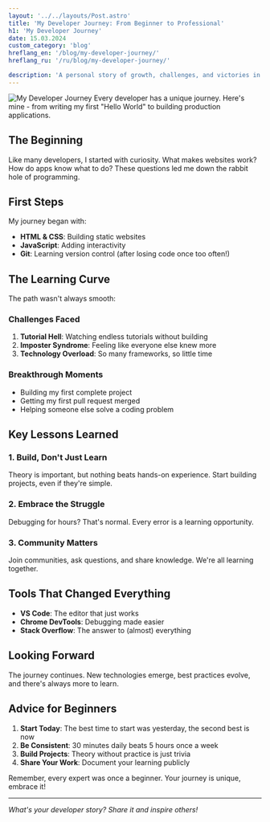 ```yaml
---
layout: '../../layouts/Post.astro'
title: 'My Developer Journey: From Beginner to Professional'
h1: 'My Developer Journey'
date: 15.03.2024
custom_category: 'blog'
hreflang_en: '/blog/my-developer-journey/'
hreflang_ru: '/ru/blog/my-developer-journey/'

description: 'A personal story of growth, challenges, and victories in the world of software development.'
---
```


![My Developer Journey](/img/posts/placeholder.svg)
Every developer has a unique journey. Here's mine - from writing my first "Hello World" to building production applications.

## The Beginning

Like many developers, I started with curiosity. What makes websites work? How do apps know what to do? These questions led me down the rabbit hole of programming.

## First Steps

My journey began with:

- **HTML & CSS**: Building static websites
- **JavaScript**: Adding interactivity
- **Git**: Learning version control (after losing code once too often!)

## The Learning Curve

The path wasn't always smooth:

### Challenges Faced

1. **Tutorial Hell**: Watching endless tutorials without building
2. **Imposter Syndrome**: Feeling like everyone else knew more
3. **Technology Overload**: So many frameworks, so little time

### Breakthrough Moments

- Building my first complete project
- Getting my first pull request merged
- Helping someone else solve a coding problem

## Key Lessons Learned

### 1. Build, Don't Just Learn

Theory is important, but nothing beats hands-on experience. Start building projects, even if they're simple.

### 2. Embrace the Struggle

Debugging for hours? That's normal. Every error is a learning opportunity.

### 3. Community Matters

Join communities, ask questions, and share knowledge. We're all learning together.

## Tools That Changed Everything

- **VS Code**: The editor that just works
- **Chrome DevTools**: Debugging made easier
- **Stack Overflow**: The answer to (almost) everything

## Looking Forward

The journey continues. New technologies emerge, best practices evolve, and there's always more to learn.

## Advice for Beginners

1. **Start Today**: The best time to start was yesterday, the second best is now
2. **Be Consistent**: 30 minutes daily beats 5 hours once a week
3. **Build Projects**: Theory without practice is just trivia
4. **Share Your Work**: Document your learning publicly

Remember, every expert was once a beginner. Your journey is unique, embrace it!

---

*What's your developer story? Share it and inspire others!* 